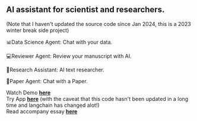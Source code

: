 ## AI assistant for scientist and researchers.

(Note that I haven't updated the source code since Jan 2024, this is a 2023 winter break side project)

📊Data Science Agent: Chat with your data.

💻Reviewer Agent: Review your manuscript with AI.

🤖Research Assistant: AI text researcher.

📄Paper Agent: Chat with a Paper.

Watch Demo __[here](https://www.youtube.com/watch?v=FHnXg05xfk4)__ <br>
Try App __[here](https://www.youtube.com/watch?v=FHnXg05xfk4)__ (with the caveat that this code hasn't been updated in a long time and langchain has changed alot!) <br>
Read accompany essay __[here](https://theepsilon.substack.com/p/semi-autonomous-ais-for-scientific)__
